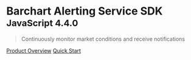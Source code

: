 # Barchart Alerting Service SDK <small>JavaScript 4.4.0</small>

> Continuously monitor market conditions and receive notifications

[Product Overview](/content/product_overview)
[Quick Start](/content/quick_start)